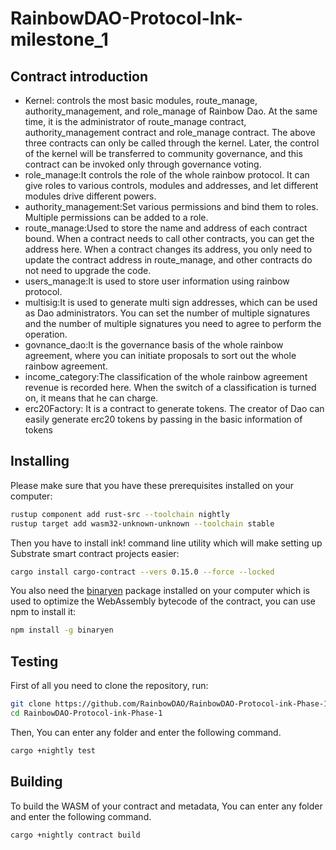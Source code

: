 # RainbowDAO-Protocol-Ink-milestone_1
## Contract introduction
- Kernel: controls the most basic modules, route_manage, authority_management, and role_manage of Rainbow Dao.
  At the same time, it is the administrator of route_manage contract, authority_management contract and role_manage contract.
  The above three contracts can only be called through the kernel.
  Later, the control of the kernel will be transferred to community governance, and this contract can be invoked only through governance voting.
- role_manage:It controls the role of the whole rainbow protocol. It can give roles to various controls, modules and addresses, and let different modules drive different powers.
- authority_management:Set various permissions and bind them to roles. Multiple permissions can be added to a role.
- route_manage:Used to store the name and address of each contract bound. When a contract needs to call other contracts, you can get the address here. When a contract changes its address, you only need to update the contract address in route_manage, and other contracts do not need to upgrade the code.
- users_manage:It is used to store user information using rainbow protocol.
- multisig:It is used to generate multi sign addresses, which can be used as Dao administrators. You can set the number of multiple signatures and the number of multiple signatures you need to agree to perform the operation.
- govnance_dao:It is the governance basis of the whole rainbow agreement, where you can initiate proposals to sort out the whole rainbow agreement.
- income_category:The classification of the whole rainbow agreement revenue is recorded here. When the switch of a classification is turned on, it means that he can charge.
- erc20Factory: It is a contract to generate tokens. The creator of Dao can easily generate erc20 tokens by passing in the basic information of tokens




## Installing

Please make sure that you have these prerequisites installed on your computer:

```bash
rustup component add rust-src --toolchain nightly
rustup target add wasm32-unknown-unknown --toolchain stable
```

Then you have to install ink! command line utility which will make setting up Substrate smart contract projects easier:

```bash
cargo install cargo-contract --vers 0.15.0 --force --locked
```

You also need the [binaryen](https://github.com/WebAssembly/binaryen) package installed on your computer which is used to optimize the WebAssembly bytecode of the contract, you can use npm to install it:

```bash
npm install -g binaryen
```

## Testing

First of all you need to clone the repository, run:

```bash
git clone https://github.com/RainbowDAO/RainbowDAO-Protocol-ink-Phase-1.git
cd RainbowDAO-Protocol-ink-Phase-1
```

Then, You can enter any folder and enter the following command.

```bash
cargo +nightly test
```

## Building

To build the WASM of your contract and metadata, You can enter any folder and enter the following command.
```bash
cargo +nightly contract build
```
